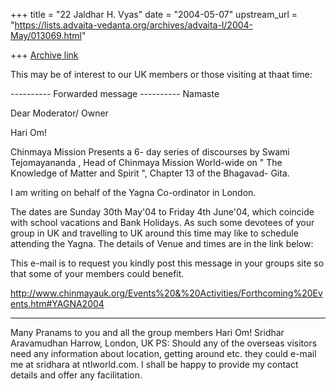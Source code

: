+++
title = "22 Jaldhar H. Vyas"
date = "2004-05-07"
upstream_url = "https://lists.advaita-vedanta.org/archives/advaita-l/2004-May/013069.html"

+++
[Archive link](https://lists.advaita-vedanta.org/archives/advaita-l/2004-May/013069.html)

This may be of interest to our UK members or those visiting at thaat time:

---------- Forwarded message ----------
Namaste

Dear Moderator/ Owner

Hari Om!

Chinmaya Mission Presents a 6- day series of discourses by Swami
Tejomayananda , Head of Chinmaya Mission World-wide on " The Knowledge of
Matter and Spirit ", Chapter 13 of the Bhagavad- Gita.

I am writing on behalf of the Yagna Co-ordinator in London.

The dates are Sunday 30th May'04 to Friday 4th June'04, which coincide
with school vacations and Bank Holidays. As such some devotees of your
group in UK and travelling to UK around this time may like to schedule
attending the Yagna. The details of Venue and times are in the link below:

This e-mail is to request you kindly post this message in your groups site
so that some of your members could benefit.

http://www.chinmayauk.org/Events%20&%20Activities/Forthcoming%20Events.htm#YAGNA2004

-----------------------
Many Pranams to you and all the group members
Hari Om!
Sridhar Aravamudhan
Harrow, London, UK
PS: Should any of the overseas visitors need any information about
location, getting around etc. they could e-mail me at
sridhara at ntlworld.com. I shall be happy to provide my contact details and
offer any facilitation.




